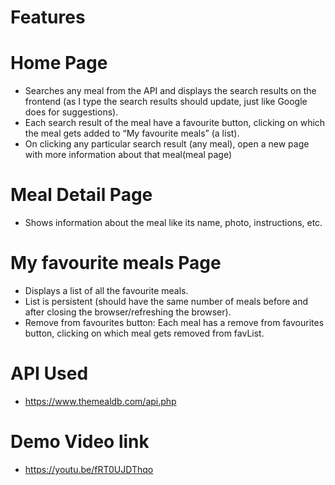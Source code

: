 # Features 
# Home Page
- Searches any meal from the API and displays the search results on the frontend (as I type the search results should update, just like Google does for suggestions).
- Each search result of the meal  have a favourite button, clicking on which the meal gets  added to “My favourite meals” (a list).
- On clicking any particular search result (any meal), open a new page with more information about that meal(meal page)

# Meal Detail Page
- Shows information about the meal like its name, photo, instructions, etc.

# My favourite meals Page
- Displays a list of all the favourite meals.
- List is persistent (should have the same number of meals before and after closing the browser/refreshing the browser).
- Remove from favourites button: Each meal has a remove from favourites button, clicking on which meal gets removed from favList.

# API Used
- https://www.themealdb.com/api.php

# Demo Video link
- https://youtu.be/fRT0UJDThqo
